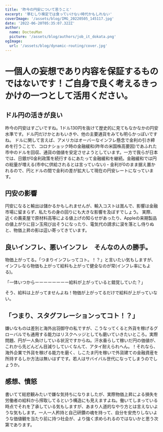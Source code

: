```yaml
---
title: '昨今の円安について思うこと'
excerpt: '草むしり検定では食っていけない時代かもしれない'
coverImage: '/assets/blog/IMG_20220505_145117.jpg'
date: '2022-06-20T05:35:07.322Z'
author:
  name: DocteuMan
  picture: '/assets/blog/authors/job_it_dokata.png'
ogImage:
  url: '/assets/blog/dynamic-routing/cover.jpg'
---
```


# 一個人の妄想であり内容を保証するものではないです！ご自身で良く考えるきっかけの一つとして活用ください。

## ドル円の活きが良い

昨今の円安はすごいですね。1ドル130円を抜けて歴史的に見てもなかなかの円安水準です。ドル円だけかとおもいきや、他の主要通貨をみても明らかっぽいですね。
ドルに関して言えば、アメリカはオーバーなインフレ懸念で金利の引き締めを行うことで、コロナショック時の金融緩和(昨年の米国株高要因)であふれた市中のドルを回収、通貨の価値を安定させようとしています。一方で我らが日本では、日銀が0金利政策を続行するにあたって金融緩和を継続。金融緩和では円の総量が増える(市中に供給されるとは言っていない)・金利が0のまま据え置かれるので、円とドルの間で金利の差が拡大して現在の円安レートになっています。

## 円安の影響

円安になると輸出は儲かるかもしれませんが、輸入コストは嵩んで、影響は金融市場に留まらず、私たちの身の回りにも大きな影響を及ぼすでしょう。
実際、近くの蕎麦屋で原材料高等による値上げの知らせがあったり、Appleの来期製品の値上がりに目ン玉飛び出そうになったり、電気代の請求に涙を落とし侍りぬと、物価上昇の影は這い寄ってきています。

## 良いインフレ、悪いインフレ　そんなの人の勝手。

物価上がってる。「つまりインフレってコト。！？」と言いたい気もしますが、インフレなら物価も上がって給料も上がって健全なのが常(インフレ率にもよる)。

「一体いつからーーーーーーーー給料が上がっていると錯覚していた？」

そう、給料は上がってませんよね！物価が上がってるだけで給料が上がっていない。

## 「つまり、スタグフレーションってコト！？」

嫌いなものは差別と海外出羽御守の私ですが、こうなってくると外貨を稼げるグローバルでも通用する能力はリスクヘッジとしても磨いていきたいところ。実際問題、円が一人負けしている状況ですからね。汗水垂らして稼いだ円の価値が、これから先どんどん目減りしていくなんて、アタイ耐えられへん。！それなら、海外企業で外貨を稼げる能力を磨く、しこたま円を稼いで外貨建ての金融資産を所持するしか方法は無いはずです。若人はサバイバル世代になってしまうのでしょうか。

## 感想、憤怒

書いてて総悲観みたいで嫌な気持ちになりましたが、実際物価上昇による損失を労働者の給料から搾取してるという構造にも見えますよね。働いてしまっている時点でそれを了承している気もしますが、あまり人道的なやり方とは言えないような気もします。一人一人矜持と自己研鑽の魂を持って、自分を安売りしないような価値観を当たり前に持つ社会が、より強く求められるのではないかと思う次第であります。